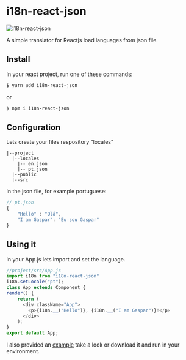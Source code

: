 # i18n-react-json

![i18n-react-json](https://user-images.githubusercontent.com/390818/47250702-4bae5f80-d3f4-11e8-8ce8-de33556b3a53.gif)

A simple translator for Reactjs load languages from json file.

## Install

In your react project, run one of these commands:

```sh
$ yarn add i18n-react-json
```

or

```sh
$ npm i i18n-react-json
```

## Configuration

Lets create your files respository "locales"

```
|--project
  |--locales
    |-- en.json
    |-- pt.json
  |--public
  |--src
```

In the json file, for example portuguese:

```js
// pt.json
{
    "Hello" : "Olá",
    "I am Gaspar": "Eu sou Gaspar"
}
```

## Using it

In your App.js lets import and set the language.

```js
//project/src/App.js
import i18n from "i18n-react-json"
i18n.setLocale("pt");
class App extends Component {
render() {
    return (
      <div className="App">
        <p>{i18n.__("Hello")}, {i18n.__("I am Gaspar")}!</p>
      </div>
    );
}
export default App;
```

I also provided an [example](https://github.com/gasparteixeira/i18n-react-json/tree/master/example) take a look or download it and run in your environment.
